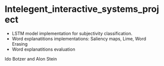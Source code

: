 # Intelegent_interactive_systems_project 
- LSTM model implementation for subjectivity classification.
- Word explanatitions implementations: Saliency maps, Lime, Word Erasing
- Word explanatitions evaluation

 Ido Botzer and Alon Stein
